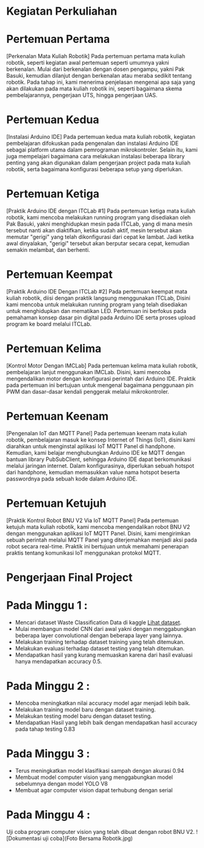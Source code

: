# Kegiatan Perkuliahan

# Pertemuan Pertama
[Perkenalan Mata Kuliah Robotik]
Pada pertemuan pertama mata kuliah robotik, seperti kegiatan awal pertemuan seperti umumnya yakni berkenalan. Mulai dari berkenalan dengan dosen pengampu, yakni Pak Basuki, kemudian dilanjut dengan berkenalan atau meraba sedikit tentang robotik. Pada tahap ini, kami menerima penjelasan mengenai apa saja yang akan dilakukan pada mata kuliah robotik ini, seperti bagaimana skema pembelajarannya, pengerjaan UTS, hingga pengerjaan UAS.

# Pertemuan Kedua
[Instalasi Arduino IDE]
Pada pertemuan kedua mata kuliah robotik, kegiatan pembelajaran difokuskan pada pengenalan dan instalasi Arduino IDE sebagai platform utama dalam pemrograman mikrokontroler. Selain itu, kami juga mempelajari bagaimana cara melakukan instalasi beberapa library penting yang akan digunakan dalam pengerjaan project pada mata kuliah robotik, serta bagaimana konfigurasi beberapa setup yang diperlukan.

# Pertemuan Ketiga
[Praktik Arduino IDE dengan ITCLab #1]
Pada pertemuan ketiga mata kuliah robotik, kami mencoba melakukan running program yang disediakan oleh Pak Basuki, yakni menghidupkan mesin pada ITCLab, yang di mana mesin tersebut nanti akan diaktifkan, ketika sudah aktif, mesin tersebut akan memutar "gerigi" yang telah dikonfigurasi dari cepat ke lambat. Jadi ketika awal dinyalakan, "gerigi" tersebut akan berputar secara cepat, kemudian semakin melambat, dan berhenti.

# Pertemuan Keempat
[Praktik Arduino IDE Dengan ITCLab #2]
Pada pertemuan keempat mata kuliah robotik, diisi dengan praktik langsung menggunakan ITCLab, Disini kami mencoba untuk melakukan running program yang telah disediakan untuk menghidupkan dan mematikan LED. Pertemuan ini berfokus pada pemahaman konsep dasar pin digital pada Arduino IDE serta proses upload program ke board melalui ITCLab.

# Pertemuan Kelima
[Kontrol Motor Dengan IMCLab]
Pada pertemuan kelima mata kuliah robotik, pembelajaran lanjut menggunakan IMCLab. Disini, kami mencoba mengendalikan motor dengan konfigurasi perintah dari Arduino IDE. Praktik pada pertemuan ini bertujuan untuk mengenal bagaimana penggunaan pin PWM dan dasar-dasar kendali penggerak melalui mikrokontroler.

# Pertemuan Keenam
[Pengenalan IoT dan MQTT Panel]
Pada pertemuan keenam mata kuliah robotik, pembelajaran masuk ke konsep Internet of Things (IoT), disini kami diarahkan untuk menginstal aplikasi IoT MQTT Panel di handphone. Kemudian, kami belajar menghubungkan Arduino IDE ke MQTT dengan bantuan library PubSubClient, sehingga Arduino IDE dapat berkomunikasi melalui jaringan internet. Dalam konfigurasinya, diperlukan sebuah hotspot dari handphone, kemudian memasukkan value nama hotspot beserta passwordnya pada sebuah kode dalam Arduino IDE.

# Pertemuan Ketujuh
[Praktik Kontrol Robot BNU V2 Via IoT MQTT Panel]
Pada pertemuan ketujuh mata kuliah robotik, kami mencoba mengendalikan robot BNU V2 dengan menggunakan aplikasi IoT MQTT Panel. Disini, kami mengirimkan sebuah perintah melalui MQTT Panel yang diterjemahkan menjadi aksi pada robot secara real-time. Praktik ini bertujuan untuk memahami penerapan praktis tentang komunikasi IoT menggunakan protokol MQTT.

# Pengerjaan Final Project

# Pada Minggu 1 :
- Mencari dataset Waste Classification Data di kaggle [Lihat dataset](https://www.kaggle.com/datasets/techsash/waste-classification-data).
- Mulai membangun model CNN dari awal yakni dengan menggabungkan beberapa layer convolutional dengan beberapa layer yang lainnya.
- Melakukan training terhadap dataset training yang telah ditemukan.
- Melakukan evaluasi terhadap dataset testing yang telah ditemukan.
- Mendapatkan hasil yang kurang memuaskan karena dari hasil evaluasi hanya mendapatkan accuracy 0.5.

# Pada Minggu 2 :
- Mencoba meningkatkan nilai accuracy model agar menjadi lebih baik.
- Melakukan training model baru dengan dataset training.
- Melakukan testing model baru dengan dataset testing.
- Mendapatkan Hasil yang lebih baik dengan mendapatkan hasil accuracy pada tahap testing 0.83

# Pada Minggu 3 :
- Terus meningkatkan model klasifikasi sampah dengan akurasi 0.94 
- Membuat model computer vision yang menggabungkan model sebelumnya dengan model YOLO V8
- Membuat agar computer vision dapat terhubung dengan serial

# Pada Minggu 4 :
Uji coba program computer vision yang telah dibuat dengan robot BNU V2.
![Dokumentasi uji coba](Foto Bersama Robotik.jpg)